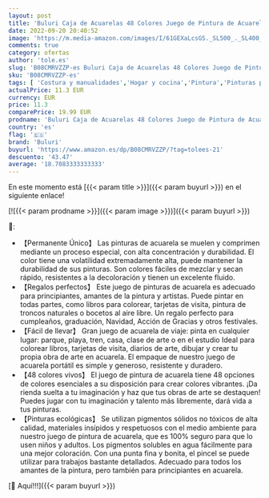 ```yaml
---
layout: post
title: 'Buluri Caja de Acuarelas 48 Colores Juego de Pintura de Acuarela+2 Plumas de Gancho de línea + 2 Pinceles para Tanque de Agua + 10 Papeles Acuarela-Pinturas para Niños o Profesionales'
date: 2022-09-20 20:40:52
image: 'https://m.media-amazon.com/images/I/61GEXaLcsGS._SL500_._SL400_.jpg'
comments: true
category: ofertas
author: 'tole.es'
slug: 'B08CMRVZZP-es Buluri Caja de Acuarelas 48 Colores Juego de Pintura de...'
sku: 'B08CMRVZZP-es'
tags: [ 'Costura y manualidades','Hogar y cocina','Pintura','Pinturas para manualidades','acuarelas','buluri','🇪🇸', ]
actualPrice: 11.3 EUR
currency: EUR
price: 11.3
comparePrice: 19.99 EUR
prodname: 'Buluri Caja de Acuarelas 48 Colores Juego de Pintura de Acuarela+2 Plumas de Gancho de línea + 2 Pinceles para Tanque de Agua + 10 Papeles Acuarela-Pinturas para Niños o Profesionales'
country: 'es'
flag: '🇪🇸'
brand: 'Buluri'
buyurl: 'https://www.amazon.es/dp/B08CMRVZZP/?tag=tolees-21'
descuento: '43.47'
average: '18.7083333333333'
---
```


En este momento está [{{< param title >}}]({{< param buyurl >}}) en el siguiente enlace!

[![{{< param prodname >}}]({{< param image >}})]({{< param buyurl >}})

🔎:

- 【Permanente Único】 Las pinturas de acuarela se muelen y comprimen mediante un proceso especial, con alta concentración y durabilidad. El color tiene una volatilidad extremadamente alta, puede mantener la durabilidad de sus pinturas. Son colores fáciles de mezclar y secan rápido, resistentes a la decoloración y tienen un excelente fluido.
- 【Regalos perfectos】 Este juego de pinturas de acuarela es adecuado para principiantes, amantes de la pintura y artistas. Puede pintar en todas partes, como libros para colorear, tarjetas de visita, pintura de troncos naturales o bocetos al aire libre. Un regalo perfecto para cumpleaños, graduación, Navidad, Acción de Gracias y otros festivales.
- 【Fácil de llevar】 Gran juego de acuarela de viaje: pinta en cualquier lugar: parque, playa, tren, casa, clase de arte o en el estudio Ideal para colorear libros, tarjetas de visita, diarios de arte, dibujar y crear tu propia obra de arte en acuarela. El empaque de nuestro juego de acuarela portátil es simple y generoso, resistente y duradero.
- 【48 colores vivos】 El juego de pintura de acuarela tiene 48 opciones de colores esenciales a su disposición para crear colores vibrantes. ¡Da rienda suelta a tu imaginación y haz que tus obras de arte se destaquen! Puedes jugar con tu imaginación y talento más libremente, dará vida a tus pinturas.
- 【Pinturas ecológicas】 Se utilizan pigmentos sólidos no tóxicos de alta calidad, materiales insípidos y respetuosos con el medio ambiente para nuestro juego de pintura de acuarela, que es 100% seguro para que lo usen niños y adultos. Los pigmentos solubles en agua fácilmente para una mejor coloración. Con una punta fina y bonita, el pincel se puede utilizar para trabajos bastante detallados. Adecuado para todos los amantes de la pintura, pero también para principiantes en acuarela.

[🛒 Aquí!!!]({{< param buyurl >}})
